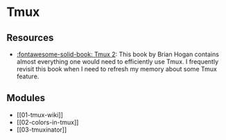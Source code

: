 Tmux
===

Resources
---
- [:fontawesome-solid-book: Tmux
    2](https://pragprog.com/titles/bhtmux2/tmux-2/): This book by Brian
    Hogan contains almost everything one would need to efficiently use Tmux. I
    frequently revisit this book when I need to refresh my memory about some
    Tmux feature.

Modules
---

- [[01-tmux-wiki]]
- [[02-colors-in-tmux]]
- [[03-tmuxinator]]
